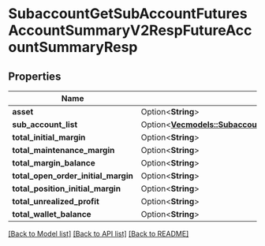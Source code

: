 # SubaccountGetSubAccountFuturesAccountSummaryV2RespFutureAccountSummaryResp

## Properties

Name | Type | Description | Notes
------------ | ------------- | ------------- | -------------
**asset** | Option<**String**> |  | [optional]
**sub_account_list** | Option<[**Vec<models::SubaccountGetSubAccountFuturesAccountSummaryV1RespSubAccountListInner>**](SubaccountGetSubAccountFuturesAccountSummaryV1Resp_subAccountList_inner.md)> |  | [optional]
**total_initial_margin** | Option<**String**> |  | [optional]
**total_maintenance_margin** | Option<**String**> |  | [optional]
**total_margin_balance** | Option<**String**> |  | [optional]
**total_open_order_initial_margin** | Option<**String**> |  | [optional]
**total_position_initial_margin** | Option<**String**> |  | [optional]
**total_unrealized_profit** | Option<**String**> |  | [optional]
**total_wallet_balance** | Option<**String**> |  | [optional]

[[Back to Model list]](../README.md#documentation-for-models) [[Back to API list]](../README.md#documentation-for-api-endpoints) [[Back to README]](../README.md)


